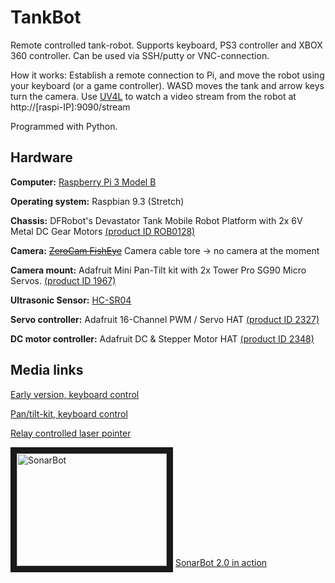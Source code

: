 # TankBot
Remote controlled tank-robot. Supports keyboard, PS3 controller and XBOX 360 controller. Can be used via SSH/putty or VNC-connection.

How it works: Establish a remote connection to Pi, and move the robot using your keyboard (or a game controller). WASD moves the tank and arrow keys turn the camera. Use [UV4L](https://www.linux-projects.org/uv4l/) to watch a video stream from the robot at http://[raspi-IP]:9090/stream

Programmed with Python.


## Hardware
**Computer:** [Raspberry Pi 3 Model B](https://www.raspberrypi.org/products/raspberry-pi-3-model-b/)

**Operating system:** Raspbian 9.3 (Stretch)

**Chassis:** DFRobot's Devastator Tank Mobile Robot Platform with 2x 6V Metal DC Gear Motors [(product ID ROB0128)](https://www.dfrobot.com/product-1477.html)

**Camera:** ~~[ZeroCam FishEye](https://thepihut.com/products/zerocam-fisheye-camera-for-raspberry-pi-zero)~~ Camera cable tore -> no camera at the moment

**Camera mount:** Adafruit Mini Pan-Tilt kit with 2x Tower Pro SG90 Micro Servos. [(product ID 1967)](https://www.adafruit.com/product/1967)

**Ultrasonic Sensor:** [HC-SR04](https://thepihut.com/products/ultrasonic-distance-sensor-hcsr04)

**Servo controller:** Adafruit 16-Channel PWM / Servo HAT [(product ID 2327)](https://www.adafruit.com/product/2327)

**DC motor controller:** Adafruit DC & Stepper Motor HAT [(product ID 2348)](https://www.adafruit.com/product/2348)

## Media links
[Early version, keyboard control](https://youtu.be/k5S5gY3hc3g)

[Pan/tilt-kit, keyboard control](https://www.youtube.com/watch?v=GreMILf87uk)

[Relay controlled laser pointer](https://www.youtube.com/watch?v=lVK4EL7_Mjs)

<a href="http://www.youtube.com/watch?feature=player_embedded&v=kYUl4-z5d7g"
target="_blank"><img src="http://img.youtube.com/vi/kYUl4-z5d7g/0.jpg" 
alt="SonarBot" width="240" height="180" border="10" /></a>
[SonarBot 2.0 in action](https://youtu.be/kYUl4-z5d7g)



